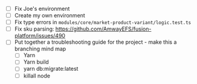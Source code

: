 - [ ] Fix Joe's environment
- [ ] Create my own environment
- [ ] Fix type errors in `modules/core/market-product-variant/logic.test.ts`
- [ ] Fix sku parsing: https://github.com/AmwayEFS/fusion-platform/issues/490
- [ ] Put together a troubleshooting guide for the project - make this a branching mind map
	- [ ] Yarn
	- [ ] Yarn build
	- [ ] yarn db:migrate:latest
	- [ ] killall node